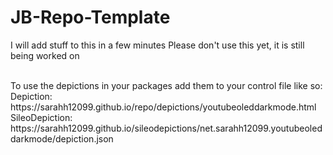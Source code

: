 # JB-Repo-Template
I will add stuff to this in a few minutes
Please don't use this yet, it is still being worked on

<br>
To use the depictions in your packages add them to your control file like so:
Depiction: https://sarahh12099.github.io/repo/depictions/youtubeoleddarkmode.html
SileoDepiction: https://sarahh12099.github.io/sileodepictions/net.sarahh12099.youtubeoleddarkmode/depiction.json
